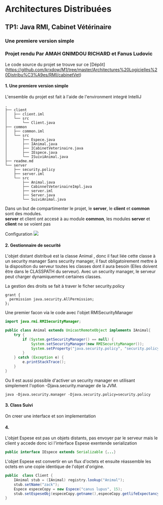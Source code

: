 # Architectures Distribuées
## TP1: Java RMI, Cabinet Vétérinaire
###  Une premiere version simple
### Projet rendu Par AMAH GNIMDOU RICHARD et Fanus Ludovic

Le code source du projet se trouve sur ce [Dépôt] (https://github.com/krxdow/M1/tree/master/Architectures%20Logicielles%20Distribu%C3%A9es/RMI/cabinetVet)

#### 1. Une premiere version simple

L'ensemble du projet est fait à l'aide de l'environment integré IntelliJ

```shell
.
├── client
│   ├── client.iml
│   └── src
│       └── Client.java
├── common
│   ├── common.iml
│   └── src
│       ├── Espece.java
│       ├── IAnimal.java
│       ├── ICabinetVeterinaire.java
│       ├── IEspece.java
│       └── ISuiviAnimal.java
├── readme.md
└── server
    ├── security.policy
    ├── server.iml
    └── src
        ├── Animal.java
        ├── CabinnetVeterinaireImpl.java
        ├── server.iml
        ├── Server.java
        └── SuiviAnimal.java
```
Dans un but de compartimenter le projet, le **server**, le **client** et **common** sont des modules.  
 **server** et client ont accesé à au module **common**, les modules **server** et **client** ne se voient pas

Configuration
![](misc/Screenshot_20221017_132338.png)


#### 2. Gestionnaire de securité
L'objet distant distribué est la classe Animal , donc il faut liée cette classe à un security manager
Sans security manager, il faut obligatoirement mettre à la disposition du serveur toutes les classes dont il aura besoin (Elles doivent être dans le CLASSPATH du serveur). Avec un security manager, le serveur peut charger dynamiquement certaines classes.

La gestion des droits se fait à traver le ficher security.policy
```
grant {
  permission java.security.AllPermission;
};
```
Une premier facon via le code avec l'objet RMISecurityManager
```java
import java.rmi.RMISecurityManager;

public class Animal extends UnicastRemoteObject implements IAnimal{
    try {
        if (System.getSecurityManager() == null) {
            System.setSecurityManager(new RMISecurityManager());
            System.setProperty("java.security.policy", "security.policy");
        }
    } catch (Exception e) {
        e.printStackTrace();
    }
}
```
Ou ll est aussi possible d'activer un security manager en utilisant simplement l'option -Djava.security.manager de la JVM. 
```shell
java -Djava.security.manager -Djava.security.policy=security.policy 
```



#### 3. Class Suivi
On creer une interface et son implementation 

#### 4. 
L'objet Espese est pas un objets distants, pas envoyer par le serveur mais le client y accede donc ici l'interface Espese exentende serialization 
``` java
public interface IEspece extends Serializable {...}
```
L'objet Espese est convertir en un flux d'octets et ensuite réassemble les octets en une copie identique de l'objet d'origine. 

```java
public  class Client { 
    IAnimal stub = (IAnimal) registry.lookup("Animal");
    stub.setName("zack");
    Espece especeCopy = new Espece("canus lupus", 15);
    stub.setEspeseObj(especeCopy.getname(),especeCopy.getlifeExpectancy());
}
```



